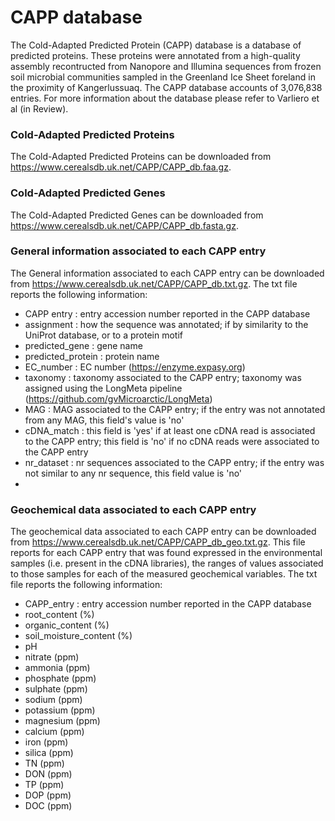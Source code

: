 # CAPP database

The Cold-Adapted Predicted Protein (CAPP) database is a database of predicted proteins. These proteins were annotated from a high-quality assembly recontructed from Nanopore and Illumina sequences from frozen soil microbial communities sampled in the Greenland Ice Sheet foreland in the proximity of Kangerlussuaq. The CAPP database accounts of 3,076,838 entries. For more information about the database please refer to Varliero et al (in Review).

### Cold-Adapted Predicted Proteins

The Cold-Adapted Predicted Proteins can be downloaded from https://www.cerealsdb.uk.net/CAPP/CAPP_db.faa.gz.

### Cold-Adapted Predicted Genes

The Cold-Adapted Predicted Genes can be downloaded from https://www.cerealsdb.uk.net/CAPP/CAPP_db.fasta.gz.

### General information associated to each CAPP entry

The General information associated to each CAPP entry can be downloaded from https://www.cerealsdb.uk.net/CAPP/CAPP_db.txt.gz. The txt file reports the following information:		

- CAPP entry : entry accession number reported in the CAPP database
- assignment : how the sequence was annotated; if by similarity to the UniProt database, or to a protein motif
- predicted_gene : gene name
- predicted_protein : protein name
- EC_number : EC number (https://enzyme.expasy.org)
- taxonomy : taxonomy associated to the CAPP entry; taxonomy was assigned using the LongMeta pipeline (https://github.com/gvMicroarctic/LongMeta)
- MAG : MAG associated to the CAPP entry; if the entry was not annotated from any MAG, this field's value is 'no'
- cDNA_match : this field is 'yes' if at least one cDNA read is associated to the CAPP entry; this field is 'no' if no cDNA reads were associated to the CAPP entry
- nr_dataset : nr sequences associated to the CAPP entry; if the entry was not similar to any nr sequence, this field value is 'no'
- 
### Geochemical data associated to each CAPP entry

The geochemical data associated to each CAPP entry can be downloaded from https://www.cerealsdb.uk.net/CAPP/CAPP_db_geo.txt.gz. This file reports for each CAPP entry that was found expressed in the environmental samples (i.e. present in the cDNA libraries), the ranges of values associated to those samples for each of the measured geochemical variables. The txt file reports the following information:

- CAPP_entry : entry accession number reported in the CAPP database
- root_content (%)
- organic_content (%)
- soil_moisture_content (%)
- pH
- nitrate (ppm)
- ammonia (ppm)
- phosphate (ppm)
- sulphate (ppm)
- sodium (ppm)
- potassium (ppm)
- magnesium (ppm)
- calcium (ppm)
- iron (ppm)
- silica (ppm)
- TN (ppm)
- DON (ppm)
- TP (ppm)
- DOP (ppm)
- DOC (ppm)
